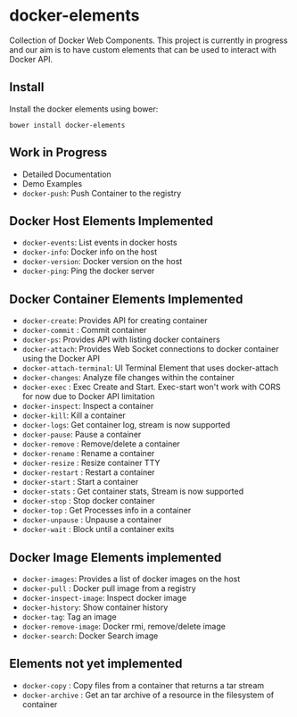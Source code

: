 # docker-elements
Collection of Docker Web Components. This project is currently in progress and our aim is to have custom elements that can be used to interact with Docker API.

## Install

Install the docker elements using bower:

```
bower install docker-elements
```

## Work in Progress

* Detailed Documentation
* Demo Examples 
* `docker-push`: Push Container to the registry

## Docker Host Elements Implemented
* `docker-events`: List events in docker hosts
* `docker-info`: Docker info on the host
* `docker-version`: Docker version on the host
* `docker-ping`: Ping the docker server

## Docker Container Elements Implemented
* `docker-create`: Provides API for creating container
* `docker-commit` : Commit container
* `docker-ps`: Provides API with listing docker containers
* `docker-attach`: Provides Web Socket connections to docker container using the Docker API
* `docker-attach-terminal`: UI Terminal Element that uses docker-attach
* `docker-changes`: Analyze file changes within the container
* `docker-exec` : Exec Create and Start. Exec-start won't work with CORS for now due to Docker API limitation
* `docker-inspect`: Inspect a container
* `docker-kill`: Kill a container
* `docker-logs`: Get container log, stream is now supported
* `docker-pause`: Pause a container
* `docker-remove` : Remove/delete a container
* `docker-rename` : Rename a container
* `docker-resize` : Resize container TTY
* `docker-restart` : Restart a container
* `docker-start` : Start a container
* `docker-stats` : Get container stats, Stream is now supported
* `docker-stop` : Stop docker container
* `docker-top` : Get Processes info in a container
* `docker-unpause` : Unpause a container
* `docker-wait` : Block until a container exits

## Docker Image Elements implemented
* `docker-images`: Provides a list of docker images on the host
* `docker-pull` : Docker pull image from a registry
* `docker-inspect-image`: Inspect docker image
* `docker-history`: Show container history
* `docker-tag`: Tag an image
* `docker-remove-image`: Docker rmi, remove/delete image
* `docker-search`: Docker Search image

## Elements not yet implemented
* `docker-copy` : Copy files from a container that returns a tar stream
* `docker-archive` : Get an tar archive of a resource in the filesystem of container
